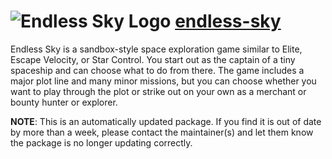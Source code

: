 # ![Endless Sky Logo](https://cdn.jsdelivr.net/gh/mikeee/ChocoPackages/icons/endless-sky.png "Endless Sky Logo") [endless-sky](https://chocolatey.org/packages/endless-sky)

Endless Sky is a sandbox-style space exploration game similar to Elite, Escape Velocity, or Star Control. You start out as the captain of a tiny spaceship and can choose what to do from there. The game includes a major plot line and many minor missions, but you can choose whether you want to play through the plot or strike out on your own as a merchant or bounty hunter or explorer.

**NOTE**: This is an automatically updated package. If you find it is out of date by more than a week, please contact the maintainer(s) and let them know the package is no longer updating correctly.

